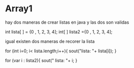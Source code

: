 # Array1

hay dos maneras de crear listas en java y las dos son validas

int lista[ ] = {0 , 1, 2, 3, 4];
int[ ] lista2 ={0 , 1, 2, 3, 4];

igual existen dos maneras de recorer la lista 

for (int i=0; i< lista.length;i++){
  sout("lista: "+ lista[i]);
  }
  
for (var i : lista2){
  sout(" lista: "+ i;
  }
